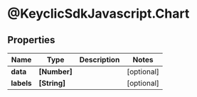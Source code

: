 # @KeyclicSdkJavascript.Chart

## Properties
Name | Type | Description | Notes
------------ | ------------- | ------------- | -------------
**data** | **[Number]** |  | [optional] 
**labels** | **[String]** |  | [optional] 


